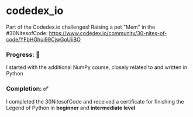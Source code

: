 # codedex_io
Part of the Codedex.io challenges! Raising a pet "Mem" in the #30NitesofCode: https://www.codedex.io/community/30-nites-of-code/YFbHGhui99CjwGoUiiBO


### Progress: 💪
I started with the additional NumPy course, closely related to and written in Python

### Completion: ✅
I completed the 30NitesofCode and received a certificate for finishing the Legend of Python in **beginner** and **intermediate level**

